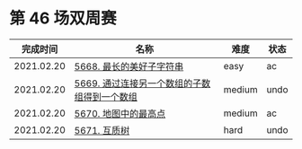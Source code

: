# 第 46 场双周赛

**完成时间**|**名称**|**难度**|**状态**
------------|--------|--------|-------
2021.02.20|[5668. 最长的美好子字符串](./5668.%20最长的美好子字符串)|easy|ac
2021.02.20|[5669. 通过连接另一个数组的子数组得到一个数组](./5669.%20通过连接另一个数组的子数组得到一个数组)|medium|undo
2021.02.20|[5670. 地图中的最高点](./5670.%20地图中的最高点)|medium|ac
2021.02.20|[5671. 互质树](./5671.%20互质树)|hard|undo
